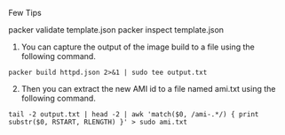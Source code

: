 Few Tips

packer validate template.json
packer inspect template.json

1. You can capture the output of the image build to a file using the following command.
```
packer build httpd.json 2>&1 | sudo tee output.txt
```

2. Then you can extract the new AMI id to a file named ami.txt using the following command.
```
tail -2 output.txt | head -2 | awk 'match($0, /ami-.*/) { print substr($0, RSTART, RLENGTH) }' > sudo ami.txt
```
